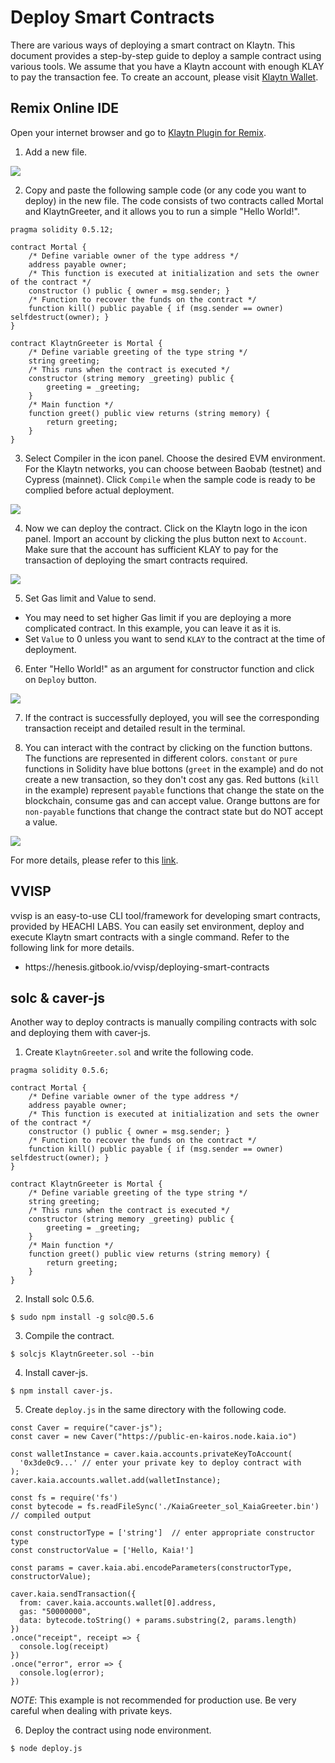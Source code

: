 # Deploy Smart Contracts

There are various ways of deploying a smart contract on Klaytn. This document provides a step-by-step guide to deploy a sample contract using various tools. We assume that you have a Klaytn account with enough KLAY to pay the transaction fee. To create an account, please visit [Klaytn Wallet](../../tools/wallets/klaytn-wallet.md).

## Remix Online IDE <a id="remix-ide"></a>

Open your internet browser and go to [Klaytn Plugin for Remix](https://ide.klaytn.foundation).

1. Add a new file.

![](/img/build/smart-contracts/01_deployment_ide.png)

2. Copy and paste the following sample code (or any code you want to deploy) in the new file. The code consists of two contracts called Mortal and KlaytnGreeter, and it allows you to run a simple "Hello World!".

```
pragma solidity 0.5.12;

contract Mortal {
    /* Define variable owner of the type address */
    address payable owner;
    /* This function is executed at initialization and sets the owner of the contract */
    constructor () public { owner = msg.sender; }
    /* Function to recover the funds on the contract */
    function kill() public payable { if (msg.sender == owner) selfdestruct(owner); }
}

contract KlaytnGreeter is Mortal {
    /* Define variable greeting of the type string */
    string greeting;
    /* This runs when the contract is executed */
    constructor (string memory _greeting) public {
        greeting = _greeting;
    }
    /* Main function */
    function greet() public view returns (string memory) {
        return greeting;
    }
}
```

3. Select Compiler in the icon panel. Choose the desired EVM environment. For the Klaytn networks, you can choose between Baobab (testnet) and Cypress (mainnet). Click `Compile` when the sample code is ready to be complied before actual deployment.

![](/img/build/smart-contracts/02_deployment_compile.png)

4. Now we can deploy the contract. Click on the Klaytn logo in the icon panel. Import an account by clicking the plus button next to `Account`. Make sure that the account has sufficient KLAY to pay for the transaction of deploying the smart contracts required.

![](/img/build/smart-contracts/05_deployment_account.png)

5. Set Gas limit and Value to send.

- You may need to set higher Gas limit if you are deploying a more complicated contract. In this example, you can leave it as it is.
- Set `Value` to 0 unless you want to send `KLAY` to the contract at the time of deployment.

6. Enter "Hello World!" as an argument for constructor function and click on `Deploy` button.

![](/img/build/smart-contracts/03_deployment_hello.png)

7. If the contract is successfully deployed, you will see the corresponding transaction receipt and detailed result in the terminal.

8. You can interact with the contract by clicking on the function buttons. The functions are represented in different colors. `constant` or `pure` functions in Solidity have blue bottons (`greet` in the example) and do not create a new transaction, so they don't cost any gas. Red buttons (`kill` in the example) represent `payable` functions that change the state on the blockchain, consume gas and can accept value. Orange buttons are for `non-payable` functions that change the contract state but do NOT accept a value.

![](/img/build/smart-contracts/06_deployment_functions.png)

For more details, please refer to this [link](../ide-and-tools/ide-and-tools.md).

## VVISP <a id="vvisp"></a>

vvisp is an easy-to-use CLI tool/framework for developing smart contracts, provided by HEACHI LABS. You can easily set environment, deploy and execute Klaytn smart contracts with a single command. Refer to the following link for more details.

- https\://henesis.gitbook.io/vvisp/deploying-smart-contracts

## solc & caver-js <a id="solc-caver-js"></a>

Another way to deploy contracts is manually compiling contracts with solc and deploying them with caver-js.

1. Create `KlaytnGreeter.sol` and write the following code.

```
pragma solidity 0.5.6;

contract Mortal {
    /* Define variable owner of the type address */
    address payable owner;
    /* This function is executed at initialization and sets the owner of the contract */
    constructor () public { owner = msg.sender; }
    /* Function to recover the funds on the contract */
    function kill() public payable { if (msg.sender == owner) selfdestruct(owner); }
}

contract KlaytnGreeter is Mortal {
    /* Define variable greeting of the type string */
    string greeting;
    /* This runs when the contract is executed */
    constructor (string memory _greeting) public {
        greeting = _greeting;
    }
    /* Main function */
    function greet() public view returns (string memory) {
        return greeting;
    }
}
```

2. Install solc 0.5.6.

```
$ sudo npm install -g solc@0.5.6
```

3. Compile the contract.

```
$ solcjs KlaytnGreeter.sol --bin
```

4. Install caver-js.

```
$ npm install caver-js.
```

5. Create `deploy.js` in the same directory with the following code.

```
const Caver = require("caver-js");
const caver = new Caver("https://public-en-kairos.node.kaia.io")

const walletInstance = caver.kaia.accounts.privateKeyToAccount(
  '0x3de0c9...' // enter your private key to deploy contract with
);
caver.kaia.accounts.wallet.add(walletInstance);

const fs = require('fs')
const bytecode = fs.readFileSync('./KaiaGreeter_sol_KaiaGreeter.bin') // compiled output

const constructorType = ['string']  // enter appropriate constructor type
const constructorValue = ['Hello, Kaia!']

const params = caver.kaia.abi.encodeParameters(constructorType, constructorValue);

caver.kaia.sendTransaction({
  from: caver.kaia.accounts.wallet[0].address,
  gas: "50000000",
  data: bytecode.toString() + params.substring(2, params.length)
})
.once("receipt", receipt => {
  console.log(receipt)
})
.once("error", error => {
  console.log(error);
})
```

_NOTE_: This example is not recommended for production use. Be very careful when dealing with private keys.

6. Deploy the contract using node environment.

```
$ node deploy.js
```
